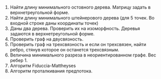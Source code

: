 1. Найти длину минимального остовного дерева. Матрицу задать в верхнетреугольной форме.
2. Найти длину минимального штейнерового дерева (для 5 точек. Во входной строке даны координаты точек)
3. Даны два дерева. Проверить их на изоморфность. Деревья задаются в верхнетреугольной форме.
4. Проверить граф на двусвязность.
5. Проверить граф на трехсвязность и если он трехсвязен, найти ребро, стянув которое он останется трехсвязным.
6. Величина минимального разреза в неориентированном графе. Вес ребер 1.
7. Алгоритм Fiduccia-Mattheyses
8. Алгоритм проталкивания предпотока.
